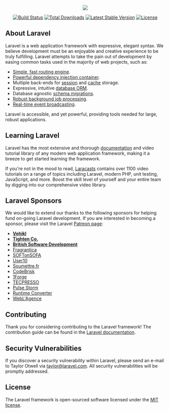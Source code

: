 <p align="center"><img src="https://laravel.com/assets/img/components/logo-laravel.svg"></p>

<p align="center">
<a href="https://travis-ci.org/laravel/framework"><img src="https://travis-ci.org/laravel/framework.svg" alt="Build Status"></a>
<a href="https://packagist.org/packages/laravel/framework"><img src="https://poser.pugx.org/laravel/framework/d/total.svg" alt="Total Downloads"></a>
<a href="https://packagist.org/packages/laravel/framework"><img src="https://poser.pugx.org/laravel/framework/v/stable.svg" alt="Latest Stable Version"></a>
<a href="https://packagist.org/packages/laravel/framework"><img src="https://poser.pugx.org/laravel/framework/license.svg" alt="License"></a>
</p>

## About Laravel

Laravel is a web application framework with expressive, elegant syntax. We believe development must be an enjoyable and creative experience to be truly fulfilling. Laravel attempts to take the pain out of development by easing common tasks used in the majority of web projects, such as:

- [Simple, fast routing engine](https://laravel.com/docs/routing).
- [Powerful dependency injection container](https://laravel.com/docs/container).
- Multiple back-ends for [session](https://laravel.com/docs/session) and [cache](https://laravel.com/docs/cache) storage.
- Expressive, intuitive [database ORM](https://laravel.com/docs/eloquent).
- Database agnostic [schema migrations](https://laravel.com/docs/migrations).
- [Robust background job processing](https://laravel.com/docs/queues).
- [Real-time event broadcasting](https://laravel.com/docs/broadcasting).

Laravel is accessible, and yet powerful, providing tools needed for large, robust applications.

## Learning Laravel

Laravel has the most extensive and thorough [documentation](https://laravel.com/docs) and video tutorial library of any modern web application framework, making it a breeze to get started learning the framework.

If you're not in the mood to read, [Laracasts](https://laracasts.com) contains over 1100 video tutorials on a range of topics including Laravel, modern PHP, unit testing, JavaScript, and more. Boost the skill level of yourself and your entire team by digging into our comprehensive video library.

## Laravel Sponsors

We would like to extend our thanks to the following sponsors for helping fund on-going Laravel development. If you are interested in becoming a sponsor, please visit the Laravel [Patreon page](http://patreon.com/taylorotwell):

- **[Vehikl](https://vehikl.com/)**
- **[Tighten Co.](https://tighten.co)**
- **[British Software Development](https://www.britishsoftware.co)**
- [Fragrantica](https://www.fragrantica.com)
- [SOFTonSOFA](https://softonsofa.com/)
- [User10](https://user10.com)
- [Soumettre.fr](https://soumettre.fr/)
- [CodeBrisk](https://codebrisk.com)
- [1Forge](https://1forge.com)
- [TECPRESSO](https://tecpresso.co.jp/)
- [Pulse Storm](http://www.pulsestorm.net/)
- [Runtime Converter](http://runtimeconverter.com/)
- [WebL'Agence](https://weblagence.com/)

## Contributing

Thank you for considering contributing to the Laravel framework! The contribution guide can be found in the [Laravel documentation](http://laravel.com/docs/contributions).

## Security Vulnerabilities

If you discover a security vulnerability within Laravel, please send an e-mail to Taylor Otwell via [taylor@laravel.com](mailto:taylor@laravel.com). All security vulnerabilities will be promptly addressed.

## License

The Laravel framework is open-sourced software licensed under the [MIT license](http://opensource.org/licenses/MIT).
